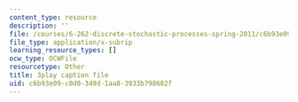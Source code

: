 ```yaml
---
content_type: resource
description: ''
file: /courses/6-262-discrete-stochastic-processes-spring-2011/c6b93e09c0d0349d1aa83933b798682f_pOhZUJ5BQXk.srt
file_type: application/x-subrip
learning_resource_types: []
ocw_type: OCWFile
resourcetype: Other
title: 3play caption file
uid: c6b93e09-c0d0-349d-1aa8-3933b798682f
---
```


